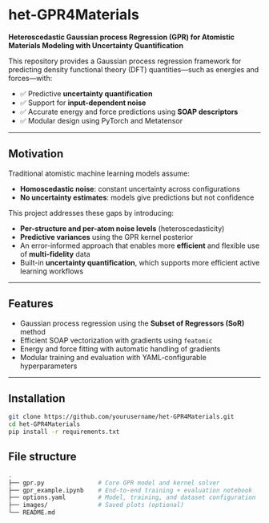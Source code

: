# het-GPR4Materials

**Heteroscedastic Gaussian process Regression (GPR) for Atomistic Materials Modeling with Uncertainty Quantification**

This repository provides a Gaussian process regression framework for predicting density functional theory (DFT) quantities—such as energies and forces—with:

- ✅ Predictive **uncertainty quantification**
- ✅ Support for **input-dependent noise**
- ✅ Accurate energy and force predictions using **SOAP descriptors**
- ✅ Modular design using PyTorch and Metatensor

---

## Motivation

Traditional atomistic machine learning models assume:
- **Homoscedastic noise**: constant uncertainty across configurations
- **No uncertainty estimates**: models give predictions but not confidence

This project addresses these gaps by introducing:
- **Per-structure and per-atom noise levels** (heteroscedasticity)
- **Predictive variances** using the GPR kernel posterior
- An error-informed approach that enables more **efficient** and flexible use of **multi-fidelity** data
- Built-in **uncertainty quantification**, which supports more efficient active learning workflows

---

## Features

- Gaussian process regression using the **Subset of Regressors (SoR)** method
- Efficient SOAP vectorization with gradients using `featomic`
- Energy and force fitting with automatic handling of gradients
- Modular training and evaluation with YAML-configurable hyperparameters

---

## Installation

```bash
git clone https://github.com/yourusername/het-GPR4Materials.git
cd het-GPR4Materials
pip install -r requirements.txt
```
## File structure

```bash
.
├── gpr.py               # Core GPR model and kernel solver
├── gpr_example.ipynb    # End-to-end training + evaluation notebook
├── options.yaml         # Model, training, and dataset configuration
├── images/              # Saved plots (optional)
└── README.md
```
